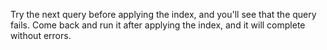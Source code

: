 Try the next query before applying the index, and you'll see that the query fails. Come back and run it after applying the index, and it will complete without errors.
